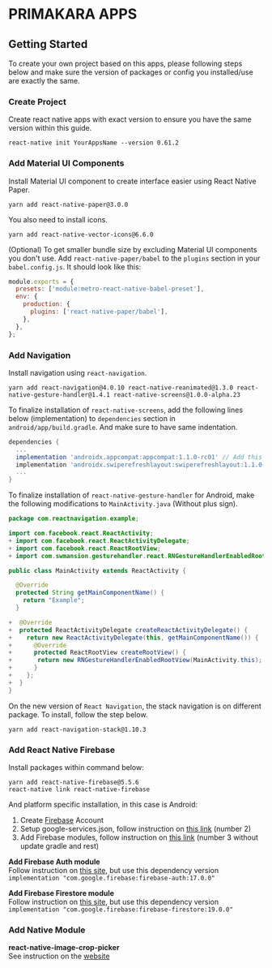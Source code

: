 # PRIMAKARA APPS

## Getting Started

To create your own project based on this apps, please following steps below and make sure the version of packages or config you installed/use are exactly the same.

### Create Project

Create react native apps with exact version to ensure you have the same version within this guide.

```
react-native init YourAppsName --version 0.61.2
```

### Add Material UI Components

Install Material UI component to create interface easier using React Native Paper.

```
yarn add react-native-paper@3.0.0
```

You also need to install icons.

```
yarn add react-native-vector-icons@6.6.0
```

(Optional) To get smaller bundle size by excluding Material UI components you don't use. Add `react-native-paper/babel` to the `plugins` section in your `babel.config.js`. It should look like this:

```js
module.exports = {
  presets: ['module:metro-react-native-babel-preset'],
  env: {
    production: {
      plugins: ['react-native-paper/babel'],
    },
  },
};
```

### Add Navigation

Install navigation using `react-navigation`.

```
yarn add react-navigation@4.0.10 react-native-reanimated@1.3.0 react-native-gesture-handler@1.4.1 react-native-screens@1.0.0-alpha.23
```

To finalize installation of `react-native-screens`, add the following lines below (implementation) to `dependencies` section in `android/app/build.gradle`. And make sure to have same indentation.

```gradle
dependencies {
  ...
  implementation 'androidx.appcompat:appcompat:1.1.0-rc01' // Add this line
  implementation 'androidx.swiperefreshlayout:swiperefreshlayout:1.1.0-alpha02' // Add this line
  ...
}
```

To finalize installation of `react-native-gesture-handler` for Android, make the following modifications to `MainActivity.java` (Without plus sign).

```java
package com.reactnavigation.example;

import com.facebook.react.ReactActivity;
+ import com.facebook.react.ReactActivityDelegate;
+ import com.facebook.react.ReactRootView;
+ import com.swmansion.gesturehandler.react.RNGestureHandlerEnabledRootView;

public class MainActivity extends ReactActivity {

  @Override
  protected String getMainComponentName() {
    return "Example";
  }

+  @Override
+  protected ReactActivityDelegate createReactActivityDelegate() {
+    return new ReactActivityDelegate(this, getMainComponentName()) {
+      @Override
+      protected ReactRootView createRootView() {
+       return new RNGestureHandlerEnabledRootView(MainActivity.this);
+      }
+    };
+  }
}
```

On the new version of `React Navigation`, the stack navigation is on different package. To install, follow the step below.

```
yarn add react-navigation-stack@1.10.3
```

### Add React Native Firebase

Install packages within command below:

```
yarn add react-native-firebase@5.5.6
react-native link react-native-firebase
```

And platform specific installation, in this case is Android:

1. Create [Firebase](https://firebase.google.com/) Account
2. Setup google-services.json, follow instruction on [this link](https://rnfirebase.io/docs/v5.x.x/installation/android) (number 2)
3. Add Firebase modules, follow instruction on [this link](https://rnfirebase.io/docs/v5.x.x/installation/android) (number 3 without update gradle and rest)

**Add Firebase Auth module**  
Follow instruction on [this site](https://rnfirebase.io/docs/v5.x.x/auth/android), but use this dependency version `implementation "com.google.firebase:firebase-auth:17.0.0"`

**Add Firebase Firestore module**  
Follow instruction on [this site](https://rnfirebase.io/docs/v5.x.x/firestore/android), but use this dependency version `implementation "com.google.firebase:firebase-firestore:19.0.0"`

### Add Native Module

**react-native-image-crop-picker**  
See instruction on the [website](https://github.com/ivpusic/react-native-image-crop-picker)

